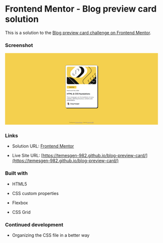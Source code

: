 
# Frontend Mentor - Blog preview card solution

  

This is a solution to the [Blog preview card challenge on Frontend Mentor](https://www.frontendmentor.io/challenges/blog-preview-card-ckPaj01IcS).


### Screenshot

  

![](assets/images/screenshot.png)

 

### Links

  

- Solution URL: [Frontend Mentor](https://www.frontendmentor.io/solutions/blog-preview-card-YD0D_TjWXN)

- Live Site URL: [https://temesgen-982.github.io/blog-preview-card/](https://temesgen-982.github.io/blog-preview-card/)

  

### Built with

  

- HTML5

- CSS custom properties

- Flexbox

- CSS Grid
  



### Continued development

- Organizing the CSS file in a better way